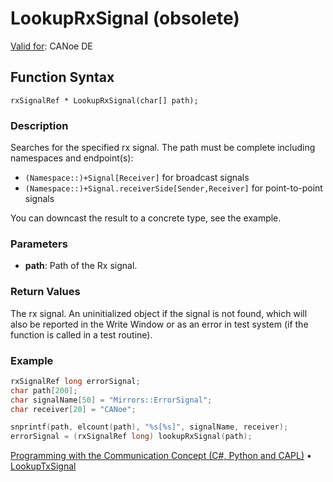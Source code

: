 # LookupRxSignal (obsolete)

[Valid for](../../../Shared/FeatureAvailability.md): CANoe DE

## Function Syntax

```
rxSignalRef * LookupRxSignal(char[] path);
```

### Description

Searches for the specified rx signal. The path must be complete including namespaces and endpoint(s):

- `(Namespace::)+Signal[Receiver]` for broadcast signals
- `(Namespace::)+Signal.receiverSide[Sender,Receiver]` for point-to-point signals

You can downcast the result to a concrete type, see the example.

### Parameters

- **path**: Path of the Rx signal.

### Return Values

The rx signal. An uninitialized object if the signal is not found, which will also be reported in the Write Window or as an error in test system (if the function is called in a test routine).

### Example

```c
rxSignalRef long errorSignal;
char path[200];
char signalName[50] = "Mirrors::ErrorSignal";
char receiver[20] = "CANoe";

snprintf(path, elcount(path), "%s[%s]", signalName, receiver);
errorSignal = (rxSignalRef long) lookupRxSignal(path);
```

[Programming with the Communication Concept (C#, Python and CAPL)](../../../CANoeCANalyzer/CommunicationConcept/Programming/CCP.md) • [LookupTxSignal](CAPLfunctionLookupTxSignal.md)
